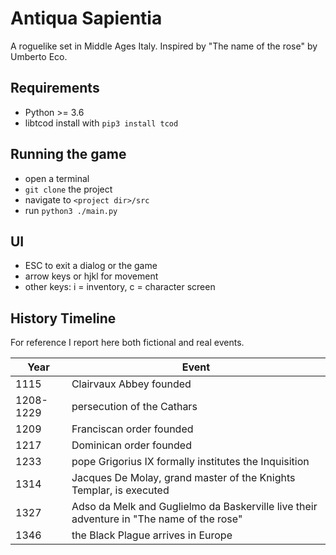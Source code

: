 # Antiqua Sapientia

A roguelike set in Middle Ages Italy.
Inspired by "The name of the rose" by Umberto Eco.

## Requirements
- Python >= 3.6
- libtcod  install with `pip3 install tcod`


## Running the game
- open a terminal
- `git clone` the project
- navigate to `<project dir>/src`
- run `python3 ./main.py`


## UI
- ESC to exit a dialog or the game
- arrow keys or hjkl for movement
- other keys: i = inventory, c = character screen


## History Timeline
For reference I report here both fictional and real events.

| Year        | Event       |
| ----------- | ----------- |
| 1115 | Clairvaux Abbey founded |
| 1208-1229 | persecution of the Cathars |
| 1209 | Franciscan order founded |
| 1217 | Dominican order founded |
| 1233 | pope Grigorius IX formally institutes the Inquisition |
| 1314 | Jacques De Molay, grand master of the Knights Templar, is executed |
| 1327 | Adso da Melk and Guglielmo da Baskerville live their adventure in "The name of the rose" |
| 1346 | the Black Plague arrives in Europe |
